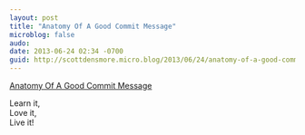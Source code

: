 ```yaml
---
layout: post
title: "Anatomy Of A Good Commit Message"
microblog: false
audo:
date: 2013-06-24 02:34 -0700
guid: http://scottdensmore.micro.blog/2013/06/24/anatomy-of-a-good-commit-message.html
---
```


[Anatomy Of A Good Commit Message](http://adamcod.es/2012/07/03/anatomy-of-a-good-commit-message.html)

Learn it,  
Love it,  
Live it!